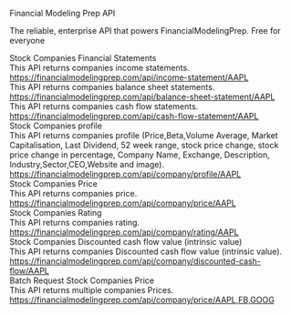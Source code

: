 Financial Modeling Prep API

The reliable, enterprise API that powers FinancialModelingPrep. Free for everyone

Stock Companies Financial Statements
<br>
This API returns companies income statements.
<br>
https://financialmodelingprep.com/api/income-statement/AAPL
<br>
This API returns companies balance sheet statements. 
<br>
https://financialmodelingprep.com/api/balance-sheet-statement/AAPL
<br>
This API returns companies cash flow statements. 
<br>
https://financialmodelingprep.com/api/cash-flow-statement/AAPL
<br>
Stock Companies profile
<br>
This API returns companies profile (Price,Beta,Volume Average, Market Capitalisation, Last Dividend, 52 week range, stock price change, stock price change in percentage, Company Name, Exchange, Description, Industry,Sector,CEO,Website and image).
<br>
https://financialmodelingprep.com/api/company/profile/AAPL
<br>
Stock Companies Price
<br>
This API returns companies price.
<br>
https://financialmodelingprep.com/api/company/price/AAPL
<br>
Stock Companies Rating
<br>
This API returns companies rating. 
<br>
https://financialmodelingprep.com/api/company/rating/AAPL
<br>
Stock Companies Discounted cash flow value (intrinsic value)
<br>
This API returns companies Discounted cash flow value (intrinsic value). 
<br>
https://financialmodelingprep.com/api/company/discounted-cash-flow/AAPL
<br>
Batch Request Stock Companies Price
<br>
This API returns multiple companies Prices. 
<br>
https://financialmodelingprep.com/api/company/price/AAPL,FB,GOOG
